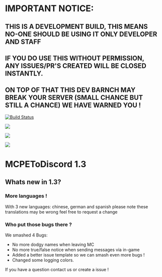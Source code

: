 # IMPORTANT NOTICE:
## THIS IS A DEVELOPMENT BUILD, THIS MEANS NO-ONE SHOULD BE USING IT ONLY DEVELOPER AND STAFF
## IF YOU DO USE THIS WITHOUT PERMISSION, ANY ISSUES/PR'S CREATED WILL BE CLOSED INSTANTLY.
## ON TOP OF THAT THIS DEV BARNCH MAY BREAK YOUR SERVER (SMALL CHANCE BUT STILL A CHANCE) WE HAVE WARNED YOU !

[![Build Status](https://travis-ci.org/jackthehack21/MCPEToDiscord.svg?branch=dev)](https://travis-ci.org/jackthehack21/MCPEToDiscord)

[![](https://poggit.pmmp.io/shield.state/MCPEToDiscord)](https://poggit.pmmp.io/p/MCPEToDiscord)

[![](https://poggit.pmmp.io/shield.api/MCPEToDiscord)](https://poggit.pmmp.io/p/MCPEToDiscord)

[![](https://poggit.pmmp.io/shield.dl.total/MCPEToDiscord)](https://poggit.pmmp.io/p/MCPEToDiscord)

# MCPEToDiscord 1.3

## Whats new in 1.3?

### More languages !
With 3 new languages: chinese, german and spanish
please note these translations may be wrong feel free to request a change

### Who put those bugs there ?
We smashed 4 Bugs:
- No more dodgy names when leaving MC
- No more true/false notice when sending messages via in-game
- Added a better issue template so we can smash even more bugs !
- Changed some logging colors.

If you have a question contact us or create a issue !
